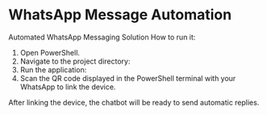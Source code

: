 # WhatsApp Message Automation
 Automated WhatsApp Messaging Solution
 How to run it:

1. Open PowerShell.
2. Navigate to the project directory:
3. Run the application:
4. Scan the QR code displayed in the PowerShell terminal with your WhatsApp to link the device.

After linking the device, the chatbot will be ready to send automatic replies.
